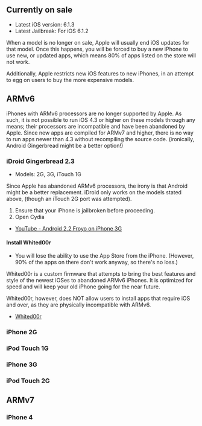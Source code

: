 ## Currently on sale

* Latest iOS version: 6.1.3
* Latest Jailbreak: For iOS 6.1.2

When a model is no longer on sale, Apple will usually end iOS updates for that model. Once this happens, you will be forced to buy a new iPhone to use new, or updated apps, which means 80% of apps listed on the store will not work.

Additionally, Apple restricts new iOS features to new iPhones, in an attempt to egg on users to buy the more expensive models.

## ARMv6

iPhones with ARMv6 processors are no longer supported by Apple. As such, it is not possible to run iOS 4.3 or higher on these models through any means; their processors are incompatible and have been abandoned by Apple. Since new apps are compiled for ARMv7 and higher, there is no way to run apps newer than 4.3 without recompiling the source code. (ironically, Android Gingerbread might be a better option!)

### iDroid Gingerbread 2.3

* Models: 2G, 3G, iTouch 1G

Since Apple has abandoned ARMv6 processors, the irony is that Android might be a better replacement. iDroid only works on the models stated above, (though an iTouch 2G port was attempted).

1. Ensure that your iPhone is jailbroken before proceeding.
1. Open Cydia

* [YouTube - Android 2.2 Froyo on iPhone 3G](https://www.youtube.com/watch?v=_T7CjA_eCj4)

#### Install Whited00r

* You will lose the ability to use the App Store from the iPhone. (However, 90% of the apps on there don't work anyway, so there's no loss.)

Whited00r is a custom firmware that attempts to bring the best features and style of the newest iOSes to abandoned ARMv6 iPhones. It is optimized for speed and will keep your old iPhone going for the near future.

Whited00r, however, does NOT allow users to install apps that require iOS and over, as they are physically incompatible with ARMv6.

* [Whited00r](http://www.whited00r.com)

### iPhone 2G

### iPod Touch 1G

### iPhone 3G

### iPod Touch 2G

## ARMv7

### iPhone 4

